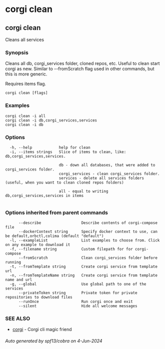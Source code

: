 # corgi clean

## corgi clean

Cleans all services

### Synopsis

Cleans all db, corgi_services folder, cloned repos, etc.
Useful to clean start corgi as new.
Similar to --fromScratch flag used in other commands, but this is more generic.

Requires items flag.


```
corgi clean [flags]
```

### Examples

```
corgi clean -i all
corgi clean -i db,corgi_services,services
corgi clean -i db
```

### Options

```
  -h, --help            help for clean
  -i, --items strings   Slice of items to clean, like: db,corgi_services,services. 
                        		
                        db - down all databases, that were added to corgi_services folder.
                        corgi_services - clean corgi_services folder.
                        services - delete all services folders (useful, when you want to clean cloned repos folders)
                        
                        all - equal to writing db,corgi_services,services in items
                        		
```

### Options inherited from parent commands

```
      --describe                  Describe contents of corgi-compose file
      --dockerContext string      Specify docker context to use, can be default,orbctl,colima (default "default")
  -l, --exampleList               List examples to choose from. Click on any example to download it
  -f, --filename string           Custom filepath for for corgi-compose
      --fromScratch               Clean corgi_services folder before running
  -t, --fromTemplate string       Create corgi service from template url
  -n, --fromTemplateName string   Create corgi service from template name and url
  -g, --global                    Use global path to one of the services
      --privateToken string       Private token for private repositories to download files
      --runOnce                   Run corgi once and exit
      --silent                    Hide all welcome messages
```

### SEE ALSO

* [corgi](corgi)	 - Corgi cli magic friend

###### Auto generated by spf13/cobra on 4-Jun-2024
